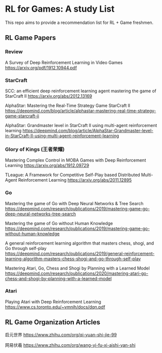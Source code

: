 # RL for Games: A study List
This repo aims to provide a recommendation list for RL + Game freshmen.

## RL Game Papers

### Review
A Survey of Deep Reinforcement Learning in Video Games
https://arxiv.org/pdf/1912.10944.pdf

### StarCraft
SCC: an efficient deep reinforcement learning agent mastering the game of StarCraft II
https://arxiv.org/abs/2012.13169

AlphaStar: Mastering the Real-Time Strategy Game StarCraft II
https://deepmind.com/blog/article/alphastar-mastering-real-time-strategy-game-starcraft-ii

AlphaStar: Grandmaster level in StarCraft II using multi-agent reinforcement learning
https://deepmind.com/blog/article/AlphaStar-Grandmaster-level-in-StarCraft-II-using-multi-agent-reinforcement-learning

### Glory of Kings (王者荣耀)
Mastering Complex Control in MOBA Games with Deep Reinforcement Learning
https://arxiv.org/abs/1912.09729

TLeague: A Framework for Competitive Self-Play based Distributed Multi-Agent Reinforcement Learning
https://arxiv.org/abs/2011.12895

### Go
Mastering the game of Go with Deep Neural Networks & Tree Search
https://deepmind.com/research/publications/2019/mastering-game-go-deep-neural-networks-tree-search

Mastering the game of Go without Human Knowledge
https://deepmind.com/research/publications/2019/mastering-game-go-without-human-knowledge

A general reinforcement learning algorithm that masters chess, shogi, and Go through self-play
https://deepmind.com/research/publications/2019/general-reinforcement-learning-algorithm-masters-chess-shogi-and-go-through-self-play

Mastering Atari, Go, Chess and Shogi by Planning with a Learned Model
https://deepmind.com/research/publications/2020/mastering-atari-go-chess-and-shogi-by-planning-with-a-learned-model

### Atari
Playing Atari with Deep Reinforcement Learning
https://www.cs.toronto.edu/~vmnih/docs/dqn.pdf

## RL Game Organization Articles
启元世界
https://www.zhihu.com/org/qi-yuan-shi-jie-99

网易伏羲
https://www.zhihu.com/org/wang-yi-fu-xi-aishi-yan-shi

